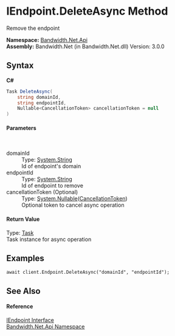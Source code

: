 ﻿# IEndpoint.DeleteAsync Method 
 

Remove the endpoint

**Namespace:**&nbsp;<a href ="N_Bandwidth_Net_Api.md">Bandwidth.Net.Api</a><br />**Assembly:**&nbsp;Bandwidth.Net (in Bandwidth.Net.dll) Version: 3.0.0

## Syntax

**C#**<br />
``` C#
Task DeleteAsync(
	string domainId,
	string endpointId,
	Nullable<CancellationToken> cancellationToken = null
)
```


#### Parameters
&nbsp;<dl><dt>domainId</dt><dd>Type: <a href="http://msdn2.microsoft.com/en-us/library/s1wwdcbf" target="_blank">System.String</a><br />Id of endpoint's domain</dd><dt>endpointId</dt><dd>Type: <a href="http://msdn2.microsoft.com/en-us/library/s1wwdcbf" target="_blank">System.String</a><br />Id of endpoint to remove</dd><dt>cancellationToken (Optional)</dt><dd>Type: <a href="http://msdn2.microsoft.com/en-us/library/b3h38hb0" target="_blank">System.Nullable</a>(<a href="http://msdn2.microsoft.com/en-us/library/dd384802" target="_blank">CancellationToken</a>)<br />Optional token to cancel async operation</dd></dl>

#### Return Value
Type: <a href="http://msdn2.microsoft.com/en-us/library/dd235678" target="_blank">Task</a><br />Task instance for async operation

## Examples

```
await client.Endpoint.DeleteAsync("domainId", "endpointId");
```


## See Also


#### Reference
<a href ="T_Bandwidth_Net_Api_IEndpoint.md">IEndpoint Interface</a><br /><a href ="N_Bandwidth_Net_Api.md">Bandwidth.Net.Api Namespace</a><br />